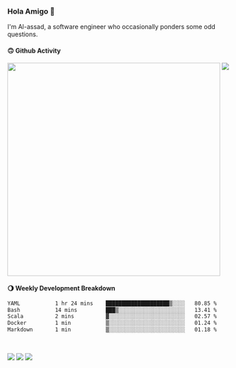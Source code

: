 ### Hola Amigo 🤣   

I'm Al-assad, a software engineer who occasionally ponders some odd questions.  
 
#### 🙃 Github Activity 
<div>
  <img src="https://github-readme-stats.vercel.app/api?username=al-assad&show_icons=true" align="top" style="display: inline-block;" width="480"/>
  <img src="https://github-readme-stats.vercel.app/api/top-langs/?username=al-assad&hide=css,html&langs_count=8&layout=compact" align="top" style="display: inline-block;"/>
</div>

#### 🌖 Weekly Development Breakdown
<!--START_SECTION:waka-->

```txt
YAML           1 hr 24 mins    ████████████████████▒░░░░   80.85 %
Bash           14 mins         ███▒░░░░░░░░░░░░░░░░░░░░░   13.41 %
Scala          2 mins          ▓░░░░░░░░░░░░░░░░░░░░░░░░   02.57 %
Docker         1 min           ▒░░░░░░░░░░░░░░░░░░░░░░░░   01.24 %
Markdown       1 min           ▒░░░░░░░░░░░░░░░░░░░░░░░░   01.18 %
```

<!--END_SECTION:waka-->

<br>

<a href="https://twitter.com/Alassad_dev"><img src="https://img.shields.io/badge/Twitter-@Alassad__dev-blue?style=flat&logo=twitter" /></a>
<a href="https://t.me/alassad_dev"><img src="https://img.shields.io/badge/Telegram-@alassad__dev-orange?style=flat&logo=telegram" /></a>
<a href="https://al-assad.github.io"><img src="https://img.shields.io/badge/Blogs-Linying_Assad's_Blog-yellow?style=flat&logo=github" /></a>

